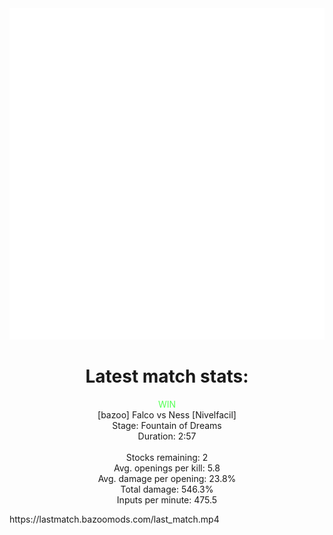<div align="center">
    <img src="https://github.com/nachoverdon/nachoverdon/blob/master/profile.svg" width="838" height="530"/>
<!--START_SECTION:slippi_stats-->
<div>
<h1>Latest match stats:</h1>
<p>
<span style="color: #5f5;">WIN</span>
<br>
<span>[bazoo] Falco vs Ness [Nivelfacil]</span>
<br>
<span>Stage: Fountain of Dreams</span>
<br>
<span>Duration: 2:57</span>
<br>
<br>
<span>Stocks remaining: 2</span><br>
<span>Avg. openings per kill: 5.8</span>
<br>
<span>Avg. damage per opening: 23.8%</span>
<br>
<span>Total damage: 546.3%</span>
<br>
<span>Inputs per minute: 475.5</span>
<br>
</p>
</div>
<!--END_SECTION:slippi_stats-->
</div>
https://lastmatch.bazoomods.com/last_match.mp4
